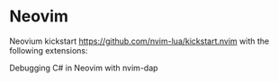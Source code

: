 # Neovim

Neovium kickstart https://github.com/nvim-lua/kickstart.nvim  with the following extensions:

Debugging C# in Neovim with nvim-dap

